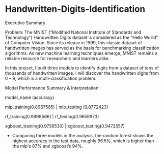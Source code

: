 # Handwritten-Digits-Identification

Executive Summary

Problem:
The MNIST ("Modified National Institute of Standards and Technology") Handwritten Digits dataset is considered as the “Hello World” of Computer Vision. Since its release in 1999, this classic dataset of handwritten images has served as the basis for benchmarking classification algorithms. As new machine learning techniques emerge, MNIST remains a reliable resource for researchers and learners alike.

In this project, I built three models to identify digits from a dataset of tens of thousands of handwritten images. I will discover the handwritten digits from 0 – 9, which is a multi-classification problem. 

Model Performance Summary & Interpretation:

model_name	        (accuracy)


mlp_training(0.8967585) | mlp_testing (0.8772423)

rf_training(0.9998566) | rf_testing(0.9659973)

xgboost_training(0.9739530) | xgboost_testing(0.9472557)

* Comparing three models in the analysis, the random forest shows the highest accuracy in the test data, roughly 96.5%, which is higher than the mlp's 87% and xgboost’s 94%.



